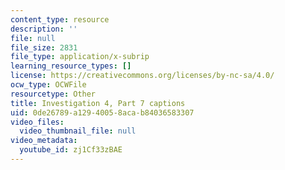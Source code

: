 ```yaml
---
content_type: resource
description: ''
file: null
file_size: 2831
file_type: application/x-subrip
learning_resource_types: []
license: https://creativecommons.org/licenses/by-nc-sa/4.0/
ocw_type: OCWFile
resourcetype: Other
title: Investigation 4, Part 7 captions
uid: 0de26789-a129-4005-8aca-b84036583307
video_files:
  video_thumbnail_file: null
video_metadata:
  youtube_id: zj1Cf33zBAE
---
```

